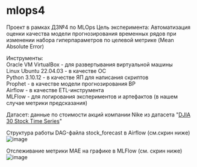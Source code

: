 # mlops4
Проект в рамках ДЗ№4 по MLOps
Цель эксперимента: Автоматизация оценки качества модели прогнозирования временных рядов при изменении набора гиперпараметров по целевой метрике (Mean Absolute Error)

Инструменты:  
Oracle VM VirtualBox - для развертывания виртуальной машины  
Linux Ubuntu 22.04.03 - в качестве ОС  
Python 3.10.12 - в качестве ЯП для написания скриптов  
Prophet - в качестве модели прогнозирования ВР  
Airflow - в качестве ETL-инструмента  
MLFlow - для логирования экспериментов и артефактов (в нашем случае метрики предсказания)  

Датасет: данные по стоимости акций компании Nike из датасета "[DJIA 30 Stock Time Series](https://www.kaggle.com/datasets/szrlee/stock-time-series-20050101-to-20171231)"  

Структура работы DAG-файла stock_forecast в Airflow  (см.скрин ниже)  
![image](https://github.com/sosdatpapku/mlops4/assets/114177169/4b1425a2-f658-456e-b5a3-e8999b8c67d2)  

Отслеживание метрики MAE на графике в MLFlow (см. скрин ниже)  
![image](https://github.com/sosdatpapku/mlops4/assets/114177169/2dc2a4b1-d0a4-4f8b-a0bf-36777b5d9ef7)

